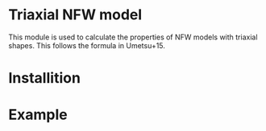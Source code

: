 # Triaxial NFW model

This module is used to calculate the properties of NFW models with triaxial shapes. This follows the formula in Umetsu+15.

# Installition

# Example
